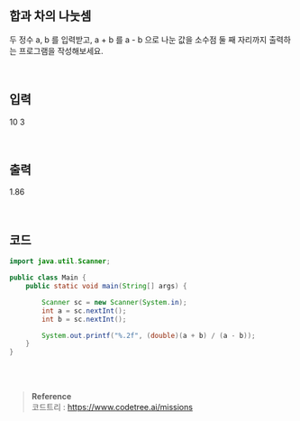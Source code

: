 ## 합과 차의 나눗셈

두 정수 a, b 를 입력받고, a + b 를 a - b 으로 나눈 값을 소수점 둘 째 자리까지 출력하는 프로그램을 작성해보세요.

<br/>

## 입력

10 3

<br/>

## 출력

1.86

<br/>

## 코드

```java
import java.util.Scanner;

public class Main {
    public static void main(String[] args) {

        Scanner sc = new Scanner(System.in);
        int a = sc.nextInt();
        int b = sc.nextInt();

        System.out.printf("%.2f", (double)(a + b) / (a - b));
    }
}
```


<br/><br/>

>**Reference** 
> <br/>
코드트리 : https://www.codetree.ai/missions